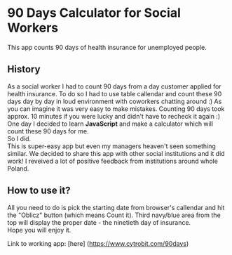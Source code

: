 # 90 Days Calculator for Social Workers

This app counts 90 days of health insurance for unemployed people.

## History

As a social worker I had to count 90 days from a day customer applied for health insurance. To do so I had to use table callendar and count these 90 days day by day in loud environment with coworkers chatting around :) As you can imagine it was very easy to make mistakes.
Counting 90 days took approx. 10 minutes if you were lucky and didn't have to recheck it again :)  
One day I decided to learn **JavaScript** and make a calculator which will count these 90 days for me.  
So I did.  
This is super-easy app but even my managers heaven't seen something similar. We decided to share this app with other social institutions and it did work! I reveived a lot of positive feedback from institutions around whole Poland.  

## How to use it?

All you need to do is pick the starting date from browser's callendar and hit the "Oblicz" button (which means Count it).
Third navy/blue area from the top will display the proper date - the ninetieth day of insurance.  
Hope you will enjoy it. 


Link to working app: [here] (https://www.cytrobit.com/90days)

